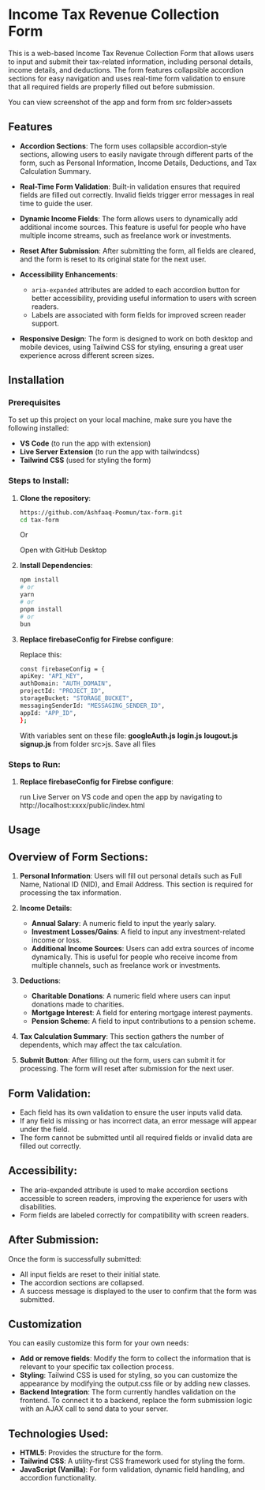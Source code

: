 # Income Tax Revenue Collection Form

This is a web-based Income Tax Revenue Collection Form that allows users to input and submit their tax-related information, including personal details, income details, and deductions. The form features collapsible accordion sections for easy navigation and uses real-time form validation to ensure that all required fields are properly filled out before submission.

You can view screenshot of the app and form from src folder>assets

## Features

- **Accordion Sections**: The form uses collapsible accordion-style sections, allowing users to easily navigate through different parts of the form, such as Personal Information, Income Details, Deductions, and Tax Calculation Summary.
- **Real-Time Form Validation**: Built-in validation ensures that required fields are filled out correctly. Invalid fields trigger error messages in real time to guide the user.
- **Dynamic Income Fields**: The form allows users to dynamically add additional income sources. This feature is useful for people who have multiple income streams, such as freelance work or investments.

- **Reset After Submission**: After submitting the form, all fields are cleared, and the form is reset to its original state for the next user.

- **Accessibility Enhancements**:

  - `aria-expanded` attributes are added to each accordion button for better accessibility, providing useful information to users with screen readers.
  - Labels are associated with form fields for improved screen reader support.

- **Responsive Design**: The form is designed to work on both desktop and mobile devices, using Tailwind CSS for styling, ensuring a great user experience across different screen sizes.

## Installation

### Prerequisites

To set up this project on your local machine, make sure you have the following installed:

- **VS Code** (to run the app with extension)
- **Live Server Extension** (to run the app with tailwindcss)
- **Tailwind CSS** (used for styling the form)

### Steps to Install:

1. **Clone the repository**:

   ```bash
   https://github.com/Ashfaaq-Poomun/tax-form.git
   cd tax-form
   ```

   Or

   Open with GitHub Desktop

2. **Install Dependencies**:

   ```bash
   npm install
   # or
   yarn
   # or
   pnpm install
   # or
   bun
   ```

3. **Replace firebaseConfig for Firebse configure**:

   Replace this:

   ```bash
   const firebaseConfig = {
   apiKey: "API_KEY",
   authDomain: "AUTH_DOMAIN",
   projectId: "PROJECT_ID",
   storageBucket: "STORAGE_BUCKET",
   messagingSenderId: "MESSAGING_SENDER_ID",
   appId: "APP_ID",
   };
   ```

   With variables sent on these file:
   **googleAuth.js**
   **login.js**
   **lougout.js**
   **signup.js**
   from folder src>js.
   Save all files

### Steps to Run:

1. **Replace firebaseConfig for Firebse configure**:

   run Live Server on VS code and open the app by navigating to http://localhost:xxxx/public/index.html

## Usage

## Overview of Form Sections:

1. **Personal Information**: Users will fill out personal details such as Full Name, National ID (NID), and Email Address. This section is required for processing the tax information.

2. **Income Details**:

   - **Annual Salary**: A numeric field to input the yearly salary.
   - **Investment Losses/Gains**: A field to input any investment-related income or loss.
   - **Additional Income Sources**: Users can add extra sources of income dynamically. This is useful for people who receive income from multiple channels, such as freelance work or investments.

3. **Deductions**:

   - **Charitable Donations**: A numeric field where users can input donations made to charities.
   - **Mortgage Interest**: A field for entering mortgage interest payments.
   - **Pension Scheme**: A field to input contributions to a pension scheme.

4. **Tax Calculation Summary**: This section gathers the number of dependents, which may affect the tax calculation.

5. **Submit Button**: After filling out the form, users can submit it for processing. The form will reset after submission for the next user.

## Form Validation:

- Each field has its own validation to ensure the user inputs valid data.
- If any field is missing or has incorrect data, an error message will appear under the field.
- The form cannot be submitted until all required fields or invalid data are filled out correctly.

## Accessibility:

- The aria-expanded attribute is used to make accordion sections accessible to screen readers, improving the experience for users with disabilities.
- Form fields are labeled correctly for compatibility with screen readers.

## After Submission:

Once the form is successfully submitted:

- All input fields are reset to their initial state.
- The accordion sections are collapsed.
- A success message is displayed to the user to confirm that the form was submitted.

## Customization

You can easily customize this form for your own needs:

- **Add or remove fields**: Modify the form to collect the information that is relevant to your specific tax collection process.
- **Styling**: Tailwind CSS is used for styling, so you can customize the appearance by modifying the output.css file or by adding new classes.
- **Backend Integration**: The form currently handles validation on the frontend. To connect it to a backend, replace the form submission logic with an AJAX call to send data to your server.

## Technologies Used:

- **HTML5**: Provides the structure for the form.
- **Tailwind CSS**: A utility-first CSS framework used for styling the form.
- **JavaScript (Vanilla)**: For form validation, dynamic field handling, and accordion functionality.
